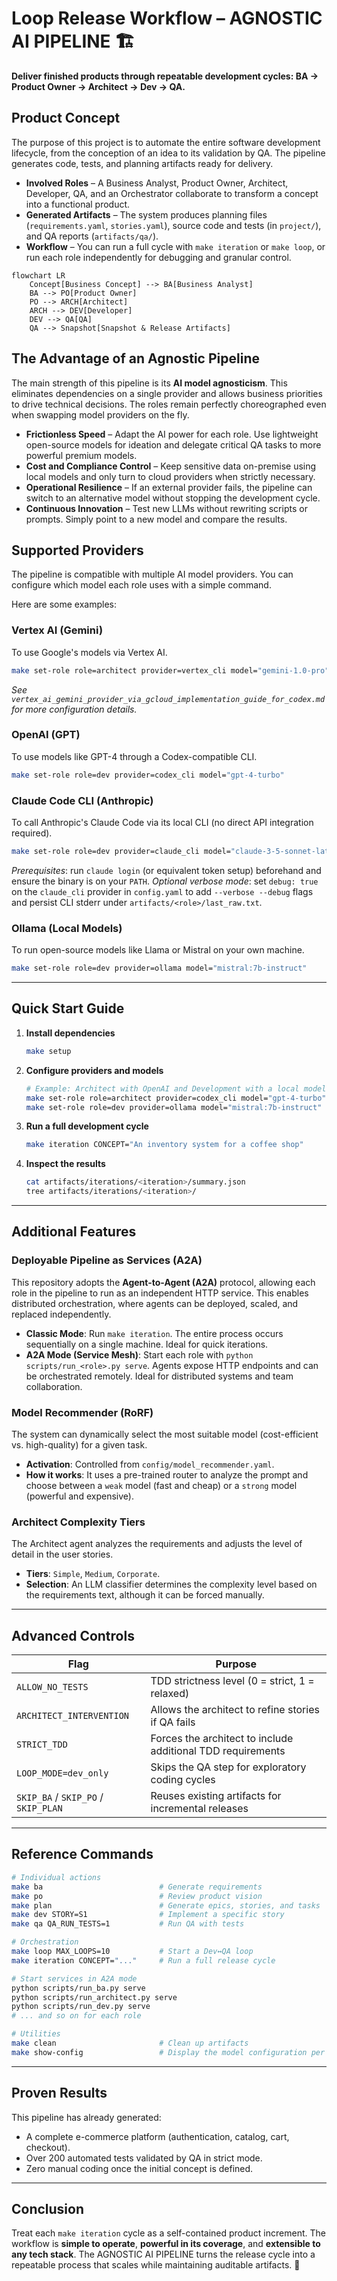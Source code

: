 # Loop Release Workflow – AGNOSTIC AI PIPELINE 🏗️

**Deliver finished products through repeatable development cycles: BA → Product Owner → Architect → Dev → QA.**

## Product Concept

The purpose of this project is to automate the entire software development lifecycle, from the conception of an idea to its validation by QA. The pipeline generates code, tests, and planning artifacts ready for delivery.

- **Involved Roles** – A Business Analyst, Product Owner, Architect, Developer, QA, and an Orchestrator collaborate to transform a concept into a functional product.
- **Generated Artifacts** – The system produces planning files (`requirements.yaml`, `stories.yaml`), source code and tests (in `project/`), and QA reports (`artifacts/qa/`).
- **Workflow** – You can run a full cycle with `make iteration` or `make loop`, or run each role independently for debugging and granular control.

```mermaid
flowchart LR
    Concept[Business Concept] --> BA[Business Analyst]
    BA --> PO[Product Owner]
    PO --> ARCH[Architect]
    ARCH --> DEV[Developer]
    DEV --> QA[QA]
    QA --> Snapshot[Snapshot & Release Artifacts]
```

## The Advantage of an Agnostic Pipeline

The main strength of this pipeline is its **AI model agnosticism**. This eliminates dependencies on a single provider and allows business priorities to drive technical decisions. The roles remain perfectly choreographed even when swapping model providers on the fly.

- **Frictionless Speed** – Adapt the AI power for each role. Use lightweight open-source models for ideation and delegate critical QA tasks to more powerful premium models.
- **Cost and Compliance Control** – Keep sensitive data on-premise using local models and only turn to cloud providers when strictly necessary.
- **Operational Resilience** – If an external provider fails, the pipeline can switch to an alternative model without stopping the development cycle.
- **Continuous Innovation** – Test new LLMs without rewriting scripts or prompts. Simply point to a new model and compare the results.

## Supported Providers

The pipeline is compatible with multiple AI model providers. You can configure which model each role uses with a simple command.

Here are some examples:

### Vertex AI (Gemini)
To use Google's models via Vertex AI.
```bash
make set-role role=architect provider=vertex_cli model="gemini-1.0-pro"
```
*See `vertex_ai_gemini_provider_via_gcloud_implementation_guide_for_codex.md` for more configuration details.*

### OpenAI (GPT)
To use models like GPT-4 through a Codex-compatible CLI.
```bash
make set-role role=dev provider=codex_cli model="gpt-4-turbo"
```

### Claude Code CLI (Anthropic)
To call Anthropic's Claude Code via its local CLI (no direct API integration required).
```bash
make set-role role=dev provider=claude_cli model="claude-3-5-sonnet-latest"
```
*Prerequisites*: run `claude login` (or equivalent token setup) beforehand and ensure the binary is on your `PATH`.
*Optional verbose mode*: set `debug: true` on the `claude_cli` provider in `config.yaml` to add `--verbose --debug` flags and persist CLI stderr under `artifacts/<role>/last_raw.txt`.

### Ollama (Local Models)
To run open-source models like Llama or Mistral on your own machine.
```bash
make set-role role=dev provider=ollama model="mistral:7b-instruct"
```

---

## Quick Start Guide

1. **Install dependencies**
   ```bash
   make setup
   ```
2. **Configure providers and models**
   ```bash
   # Example: Architect with OpenAI and Development with a local model
   make set-role role=architect provider=codex_cli model="gpt-4-turbo"
   make set-role role=dev provider=ollama model="mistral:7b-instruct"
   ```
3. **Run a full development cycle**
   ```bash
   make iteration CONCEPT="An inventory system for a coffee shop"
   ```
4. **Inspect the results**
   ```bash
   cat artifacts/iterations/<iteration>/summary.json
   tree artifacts/iterations/<iteration>/
   ```

---

## Additional Features

### Deployable Pipeline as Services (A2A)

This repository adopts the **Agent-to-Agent (A2A)** protocol, allowing each role in the pipeline to run as an independent HTTP service. This enables distributed orchestration, where agents can be deployed, scaled, and replaced independently.

- **Classic Mode**: Run `make iteration`. The entire process occurs sequentially on a single machine. Ideal for quick iterations.
- **A2A Mode (Service Mesh)**: Start each role with `python scripts/run_<role>.py serve`. Agents expose HTTP endpoints and can be orchestrated remotely. Ideal for distributed systems and team collaboration.

### Model Recommender (RoRF)

The system can dynamically select the most suitable model (cost-efficient vs. high-quality) for a given task.
- **Activation**: Controlled from `config/model_recommender.yaml`.
- **How it works**: It uses a pre-trained router to analyze the prompt and choose between a `weak` model (fast and cheap) or a `strong` model (powerful and expensive).

### Architect Complexity Tiers

The Architect agent analyzes the requirements and adjusts the level of detail in the user stories.
- **Tiers**: `Simple`, `Medium`, `Corporate`.
- **Selection**: An LLM classifier determines the complexity level based on the requirements text, although it can be forced manually.

---

## Advanced Controls

| Flag | Purpose |
| ---- | ------- |
| `ALLOW_NO_TESTS` | TDD strictness level (0 = strict, 1 = relaxed) |
| `ARCHITECT_INTERVENTION` | Allows the architect to refine stories if QA fails |
| `STRICT_TDD` | Forces the architect to include additional TDD requirements |
| `LOOP_MODE=dev_only` | Skips the QA step for exploratory coding cycles |
| `SKIP_BA` / `SKIP_PO` / `SKIP_PLAN` | Reuses existing artifacts for incremental releases |

---

## Reference Commands

```bash
# Individual actions
make ba                          # Generate requirements
make po                          # Review product vision
make plan                        # Generate epics, stories, and tasks
make dev STORY=S1                # Implement a specific story
make qa QA_RUN_TESTS=1           # Run QA with tests

# Orchestration
make loop MAX_LOOPS=10           # Start a Dev↔QA loop
make iteration CONCEPT="..."     # Run a full release cycle

# Start services in A2A mode
python scripts/run_ba.py serve
python scripts/run_architect.py serve
python scripts/run_dev.py serve
# ... and so on for each role

# Utilities
make clean                       # Clean up artifacts
make show-config                 # Display the model configuration per role
```

---

## Proven Results

This pipeline has already generated:
- A complete e-commerce platform (authentication, catalog, cart, checkout).
- Over 200 automated tests validated by QA in strict mode.
- Zero manual coding once the initial concept is defined.

---

## Conclusion

Treat each `make iteration` cycle as a self-contained product increment. The workflow is **simple to operate**, **powerful in its coverage**, and **extensible to any tech stack**. The AGNOSTIC AI PIPELINE turns the release cycle into a repeatable process that scales while maintaining auditable artifacts. 🚀
